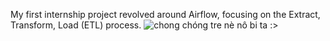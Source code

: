 My first internship project revolved around Airflow, focusing on the Extract, Transform, Load (ETL) process.
![chong chóng tre nè nô bi ta :>](![image](https://github.com/KyTranMoi/ariflow/assets/128732306/9e82204b-282f-48c6-a1c4-6d8ddb79b2fb)
)
